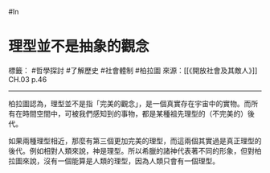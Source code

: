 #ln 
# 理型並不是抽象的觀念
標籤： #哲學探討 #了解歷史 #社會體制  #柏拉圖
來源：[[《開放社會及其敵人》]] CH.03 p.46

---

柏拉圖認為，理型並不是指「完美的觀念」，是一個真實存在宇宙中的實物。而所有在時間空間中，可被我們感知到的事物，都是某種祖先理型的（不完美的）後代。

如果兩種理型相近，那麼有第三個更加完美的理型，而這兩個其實過是真正理型的後代。例如相對人類來說，神是理型。所以希臘的諸神代表著不同的形象，但對柏拉圖來說，沒有一個能算是人類的理型，因為人類只會有一個理型。